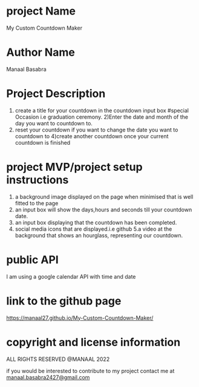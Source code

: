 # project Name
My Custom Countdown Maker

# Author Name
Manaal Basabra

# Project Description
1) create a title for your countdown in the countdown input box #special Occasion i.e graduation ceremony.
2)Enter the date and month of the day  you want to countdown to.
3) reset your countdown if you want to change the date you want to countdown to
4)create another countdown once your current countdown is finished

# project MVP/project setup instructions
1. a background image displayed on the page when minimised that is well fitted to the page
2. an input box will show the days,hours and seconds till your countdown date.
3. an input box displaying that the countdown has been completed.
4. social media icons that are displayed.i.e github
5.a video at the background that shows an hourglass, representing our countdown.

# public API
I am using a google calendar API with time and date

# link to the github page
https://manaal27.github.io/My-Custom-Countdown-Maker/

# copyright and license information
ALL RIGHTS RESERVED @MANAAL 2022

if you would be interested to contribute to my project contact me at manaal.basabra2427@gmail.com
